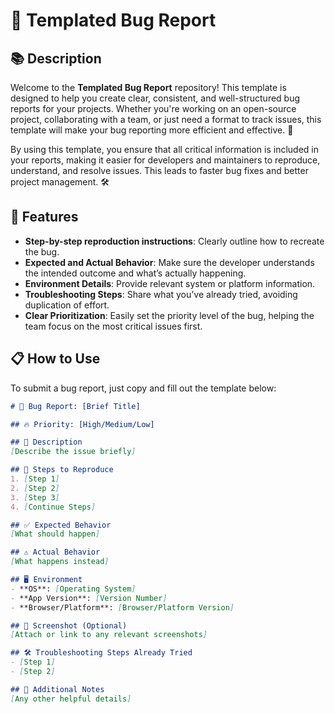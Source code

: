 # 🐛 **Templated Bug Report**

## 📚 **Description**

Welcome to the **Templated Bug Report** repository! This template is designed to help you create clear, consistent, and well-structured bug reports for your projects. Whether you're working on an open-source project, collaborating with a team, or just need a format to track issues, this template will make your bug reporting more efficient and effective. 📝

By using this template, you ensure that all critical information is included in your reports, making it easier for developers and maintainers to reproduce, understand, and resolve issues. This leads to faster bug fixes and better project management. 🛠️

## 🚀 **Features**
- **Step-by-step reproduction instructions**: Clearly outline how to recreate the bug.
- **Expected and Actual Behavior**: Make sure the developer understands the intended outcome and what’s actually happening.
- **Environment Details**: Provide relevant system or platform information.
- **Troubleshooting Steps**: Share what you’ve already tried, avoiding duplication of effort.
- **Clear Prioritization**: Easily set the priority level of the bug, helping the team focus on the most critical issues first.

## 📋 **How to Use**

To submit a bug report, just copy and fill out the template below:

```markdown
# 🐛 Bug Report: [Brief Title]

## 🔥 Priority: [High/Medium/Low]

## 📝 Description
[Describe the issue briefly]

## 🔄 Steps to Reproduce
1. [Step 1]
2. [Step 2]
3. [Step 3]
4. [Continue Steps]

## ✅ Expected Behavior
[What should happen]

## ⚠️ Actual Behavior
[What happens instead]

## 🖥️ Environment
- **OS**: [Operating System]
- **App Version**: [Version Number]
- **Browser/Platform**: [Browser/Platform Version]

## 📸 Screenshot (Optional)
[Attach or link to any relevant screenshots]

## 🛠️ Troubleshooting Steps Already Tried
- [Step 1]
- [Step 2]

## 🔄 Additional Notes
[Any other helpful details]
